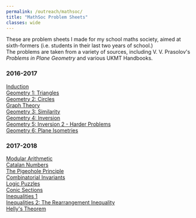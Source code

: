 ```yaml
---
permalink: /outreach/mathsoc/
title: "MathSoc Problem Sheets"
classes: wide
---
```


These are problem sheets I made for my school maths society, aimed at sixth-formers (i.e. students in their last two years of school.)  <br>
The problems are taken from a variety of sources, including V. V. Prasolov's *Problems in Plane Geometry* and various UKMT Handbooks.

### 2016-2017
[Induction](../../files/mathsoc/induction.pdf) <br>
[Geometry 1: Triangles](../../files/mathsoc/geometry1_triangles.pdf)  <br>
[Geometry 2: Circles](../../files/mathsoc/geometry2_circles.pdf)  <br>
[Graph Theory](../../files/mathsoc/graphs.pdf)  <br>
[Geometry 3: Similarity](../../files/mathsoc/similarity.pdf)  <br>
[Geometry 4: Inversion](../../files/mathsoc/inversion.pdf)  <br>
[Geometry 5: Inversion 2 - Harder Problems](../../files/mathsoc/inversion2_harder.pdf)  <br>
[Geometry 6: Plane Isometries](../../files/mathsoc/isometries.pdf)  <br>

### 2017-2018
[Modular Arithmetic](../../files/mathsoc/modularArithmetic.pdf)  <br>
[Catalan Numbers](../../files/mathsoc/catalan.pdf)  <br>
[The Pigeohole Principle](../../files/mathsoc/pigeonhole.pdf)  <br>
[Combinatorial Invariants](../../files/mathsoc/invariants.pdf)  <br>
[Logic Puzzles](../../files/mathsoc/logicpuzzles.pdf)  <br>
[Conic Sections](../../files/mathsoc/conics.pdf)  <br>
[Inequalities 1](../../files/mathsoc/inequalities.pdf)  <br>
[Inequalities 2: The Rearrangement Inequality](../../files/mathsoc/inequalities2_rearrangement.pdf)  <br>
[Helly's Theorem](../../files/mathsoc/hellys_thm.pdf)  <br>
